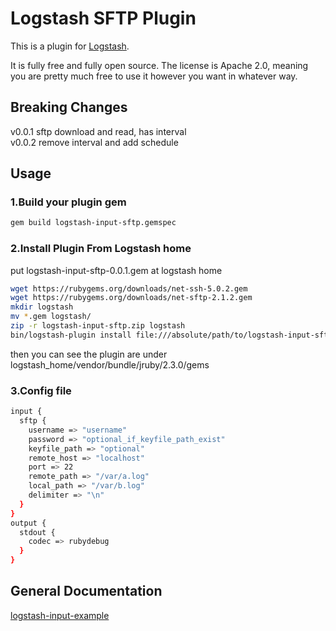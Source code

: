 # Logstash SFTP Plugin

<!--[![Travis Build Status](https://travis-ci.org/yuxuanh/logstash-input-sftp.svg)](https://travis-ci.org/yuxuanh/logstash-input-sftp)-->

This is a plugin for [Logstash](https://github.com/elastic/logstash).

It is fully free and fully open source. The license is Apache 2.0, meaning you are pretty much free to use it however you want in whatever way.

## Breaking Changes
v0.0.1 sftp download and read, has interval  
v0.0.2 remove interval and add schedule  

## Usage

### 1.Build your plugin gem
```sh
gem build logstash-input-sftp.gemspec
```

### 2.Install Plugin From Logstash home
put logstash-input-sftp-0.0.1.gem at logstash home
```sh
wget https://rubygems.org/downloads/net-ssh-5.0.2.gem
wget https://rubygems.org/downloads/net-sftp-2.1.2.gem
mkdir logstash
mv *.gem logstash/
zip -r logstash-input-sftp.zip logstash
bin/logstash-plugin install file:///absolute/path/to/logstash-input-sftp.zip
```
then you can see the plugin are under logstash_home/vendor/bundle/jruby/2.3.0/gems

### 3.Config file
```sh
input {
  sftp {
    username => "username"
    password => "optional_if_keyfile_path_exist"
    keyfile_path => "optional"
    remote_host => "localhost"
    port => 22
    remote_path => "/var/a.log"
    local_path => "/var/b.log"
    delimiter => "\n"
  }
}
output {
  stdout {
    codec => rubydebug
  }
}
```

## General Documentation

[logstash-input-example](https://github.com/logstash-plugins/logstash-input-example)
